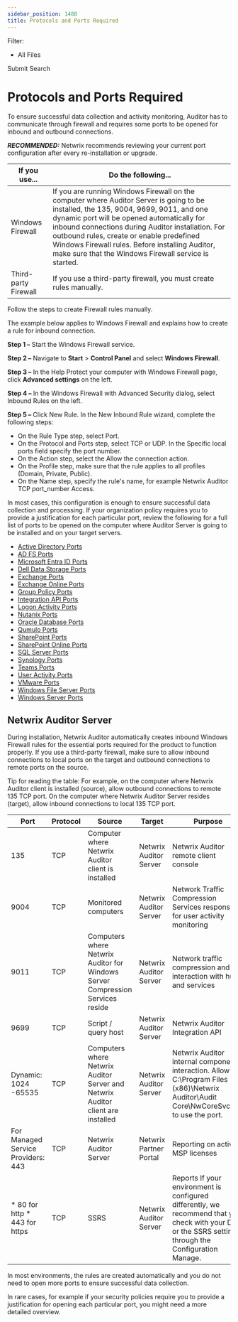 ```yaml
---
sidebar_position: 1488
title: Protocols and Ports Required
---
```


Filter: 

* All Files

Submit Search

# Protocols and Ports Required

To ensure successful data collection and activity monitoring, Auditor has to communicate through firewall and requires some ports to be opened for inbound and outbound connections.

***RECOMMENDED:*** Netwrix recommends reviewing your current port configuration after every re-installation or upgrade.

| If you use... | Do the following... |
| --- | --- |
| Windows Firewall | If you are running Windows Firewall on the computer where Auditor Server is going to be installed, the 135, 9004, 9699, 9011, and one dynamic port will be opened automatically for inbound connections during Auditor installation. For outbound rules, create or enable predefined Windows Firewall rules.  Before installing Auditor, make sure that the Windows Firewall service is started. |
| Third-party Firewall | If you use a third-party firewall, you must create rules manually. |

Follow the steps to create Firewall rules manually.

The example below applies to Windows Firewall and explains how to create a rule for inbound connection.

**Step 1 –** Start the Windows Firewall service.

**Step 2 –** Navigate to **Start** > **Control Panel** and select **Windows Firewall**.

**Step 3 –** In the Help Protect your computer with Windows Firewall page, click **Advanced settings** on the left.

**Step 4 –** In the Windows Firewall with Advanced Security dialog, select Inbound Rules on the left.

**Step 5 –** Click New Rule. In the New Inbound Rule wizard, complete the following steps:

* On the Rule Type step, select Port.
* On the Protocol and Ports step, select TCP or UDP. In the Specific local ports field specify the port number.
* On the Action step, select the Allow the connection action.
* On the Profile step, make sure that the rule applies to all profiles (Domain, Private, Public).
* On the Name step, specify the rule's name, for example Netwrix Auditor TCP port\_number Access.

In most cases, this configuration is enough to ensure successful data collection and processing. If your organization policy requires you to provide a justification for each particular port, review the following for a full list of ports to be opened on the computer where Auditor Server is going to be installed and on your target servers.

* [Active Directory Ports](../Configuration/ActiveDirectory/Ports "Active Directory Ports")
* [AD FS Ports](../Configuration/ActiveDirectoryFederatedServices/Ports "AD FS Ports")
* [Microsoft Entra ID Ports](../Configuration/Microsoft365/MicrosoftEntraID/Ports "Microsoft Entra ID Ports")
* [Dell Data Storage Ports](../Configuration/FileServers/DellDataStorage/Ports "Dell Data Storage Ports")
* [Exchange Ports](../Configuration/Exchange/Ports "Exchange Ports")
* [Exchange Online Ports](../Configuration/Microsoft365/ExchangeOnline/Ports "Exchange Online Ports")
* [Group Policy Ports](../Configuration/GroupPolicy/Ports "Group Policy Ports")
* [Integration API Ports](../API/Ports "Integration API Ports")
* [Logon Activity Ports](../Configuration/LogonActivity/Ports "Logon Activity Ports")
* [Nutanix Ports](../Configuration/FileServers/Nutanix/Ports "Nutanix Ports")
* [Oracle Database Ports](../Configuration/Oracle/Ports "Oracle Database Ports")
* [Qumulo Ports](../Configuration/FileServers/Qumulo/Ports "Qumulo Ports")
* [SharePoint Ports](../Configuration/SharePoint/Ports "SharePoint Ports")
* [SharePoint Online Ports](../Configuration/Microsoft365/SharePointOnline/Ports "SharePoint Online Ports")
* [SQL Server Ports](../Configuration/SQLServer/Ports "SQL Server Ports")
* [Synology Ports](../Configuration/FileServers/Synology/Ports "Synology Ports")
* [Teams Ports](../Configuration/Microsoft365/Teams/Ports "Teams Ports")
* [User Activity Ports](../Configuration/UserActivity/Ports "User Activity Ports")
* [VMware Ports](../Configuration/VMware/Ports "VMware Ports")
* [Windows File Server Ports](../Configuration/FileServers/Windows/Ports "Windows File Server Ports")
* [Windows Server Ports](../Configuration/WindowsServer/Ports "Windows Server Ports")

## Netwrix Auditor Server

During installation, Netwrix Auditor automatically creates inbound Windows Firewall rules for the essential ports required for the product to function properly. If you use a third-party firewall, make sure to allow inbound connections to local ports on the target and outbound connections to remote ports on the source.

Tip for reading the table: For example, on the computer where Netwrix Auditor client is installed (source), allow outbound connections to remote 135 TCP port. On the computer where Netwrix Auditor Server resides (target), allow inbound connections to local 135 TCP port.

| Port | Protocol | Source | Target | Purpose |
| --- | --- | --- | --- | --- |
| 135 | TCP | Computer where Netwrix Auditor client is installed | Netwrix Auditor Server | Netwrix Auditor remote client console |
| 9004 | TCP | Monitored computers | Netwrix Auditor Server | Network Traffic Compression Services responsible for user activity monitoring |
| 9011 | TCP | Computers where Netwrix Auditor for Windows Server Compression Services reside | Netwrix Auditor Server | Network traffic compression and interaction with hubs and services |
| 9699 | TCP | Script / query host | Netwrix Auditor Server | Netwrix Auditor Integration API |
| Dynamic:  1024 -65535 | TCP | Computers where Netwrix Auditor Server and Netwrix Auditor client are installed | Netwrix Auditor Server | Netwrix Auditor internal components interaction.  Allow C:\Program Files (x86)\Netwrix Auditor\Audit Core\NwCoreSvc.exe to use the port. |
| For Managed Service Providers:  443 | TCP | Netwrix Auditor Server | Netwrix Partner Portal | Reporting on active MSP licenses |
| * 80 for http * 443 for https | TCP | SSRS | Netwrix Auditor Server | Reports  If your environment is configured differently, we recommend that you check with your DBA or the SSRS settings through the Configuration Manage. |

In most environments, the rules are created automatically and you do not need to open more ports to ensure successful data collection.

In rare cases, for example if your security policies require you to provide a justification for opening each particular port, you might need a more detailed overview.